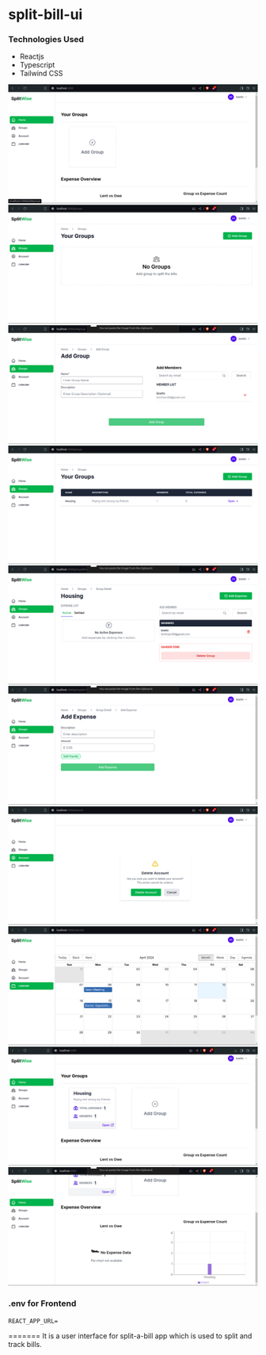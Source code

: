 # split-bill-ui

### Technologies Used

- Reactjs
- Typescript
- Tailwind CSS

![Image 1](src/images/1.png)
![Image 2](src/images/2.png)
![Image 3](src/images/3.png)
![Image 4](src/images/4.png)
![Image 5](src/images/5.png)
![Image 6](src/images/6.png)
![Image 7](src/images/7.png)
![Image 8](src/images/8.png)
![Image 9](src/images/9.png)
![Image 10](src/images/10.png)

### .env for Frontend

```
REACT_APP_URL=
```

=======
It is a user interface for split-a-bill app which is used to split and track bills. 

